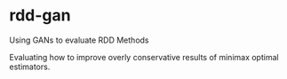 # rdd-gan
 Using GANs to evaluate RDD Methods

Evaluating how to improve overly conservative results of minimax optimal estimators. 
